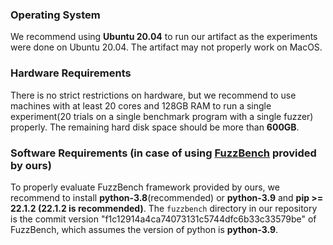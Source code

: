### Operating System 
We recommend using **Ubuntu 20.04** to run our artifact as the experiments were done on Ubuntu 20.04.
The artifact may not properly work on MacOS.

### Hardware Requirements
There is no strict restrictions on hardware, but we recommend to use machines with at least 20 cores and 128GB RAM
to run a single experiment(20 trials on a single benchmark program with a single fuzzer) properly.
The remaining hard disk space should be more than **600GB**.  

### Software Requirements (in case of using [FuzzBench](./fuzzbench) provided by ours)
To properly evaluate FuzzBench framework provided by ours, we recommend to install **python-3.8**(recommended) or **python-3.9** and **pip >= 22.1.2 (22.1.2 is recommended)**. 
The `fuzzbench` directory in our repository is the commit version "f1c12914a4ca74073131c5744dfc6b33c33579be" of FuzzBench, 
which assumes the version of python is **python-3.9**. 
